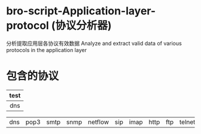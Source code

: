 # bro-script-Application-layer-protocol (协议分析器)
分析提取应用层各协议有效数据
Analyze and extract valid data of various protocols in the application layer
# 包含的协议
|test|
|:-:|
|dns |telnet| pop3| snmp | Netflow|  sip| imap|  smtp| http| ftp|
<table>
  <tr>
		<td>dns</td>
    <td>pop3</td>
    <td>smtp</td>
    <td>snmp</td>
    <td>netflow</td>
    <td>sip</td>
    <td>imap</td>
    <td>http</td>
    <td>ftp</td>
    <td>telnet</td>
	</tr>
</table>
